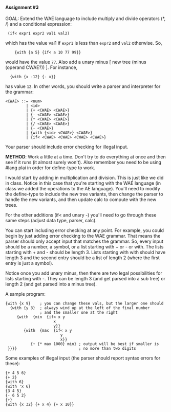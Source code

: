 #### Assignment #3
GOAL: Extend the WAE language to include multiply and divide operators (*, /) and a conditional expression:
```
 (if< expr1 expr2 val1 val2)
 ```
which has the value val1 if ```expr1``` is less than ```expr2``` and ```val2``` otherwise. So,
```
    {with {a 5} {if< a 10 77 99}}
```
would have the value ```77```.
Also add a unary minus [ new tree (minus (operand CWAE?)) ]. For instance,
```
  {with {x -12} {- x}}
  ```
has value ```12```.
In other words, you should write a parser and interpreter for the grammar:
```
<CWAE> ::= <num>
         | <id>
         | {+ <CWAE> <CWAE>}
         | {- <CWAE> <CWAE>}
         | {* <CWAE> <CWAE>}
         | {/ <CWAE> <CWAE>}
         | {- <CWAE>}
         | {with {<id> <CWAE>} <CWAE>}
         | {if< <CWAE> <CWAE> <CWAE> <CWAE>}
```
Your parser should include error checking for illegal input.

**METHOD**: Work a little at a time. Don't try to do everything at once and then see if it runs (it almost surely won't). Also remember you need to be using #lang plai in order for define-type to work.

I would start by adding in multiplication and division. This is just like we did in class. Notice in this case that you're starting with the WAE language (in class we added the operations to the AE language). You'll need to modify the define-type to include the new tree variants, then change the parser to handle the new variants, and then update calc to compute with the new trees.

For the other additions (if< and unary -) you'll need to go through these same steps (adjust data type, parser, calc).

You can start including error checking at any point. For example, you could begin by just adding error checking to the WAE grammar. That means the parser should only accept input that matches the grammar. So, every input should be a number, a symbol, or a list starting with + or - or with. The lists starting with + and - should be length 3. Lists starting with with should have length 3 and the second entry should be a list of length 2 (where the first entry is just a symbol).

Notice once you add unary minus, then there are two legal possibilities for lists starting with -. They can be length 3 (and get parsed into a sub tree) or length 2 (and get parsed into a minus tree).

A sample program:
```
{with {x 9}    ; you can change these vals, but the larger one should
  {with {y 3}  ; always wind up at the left of the final number
               ; and the smaller one at the right
     {with  {min  {if< x y
                     x
                     y}}
        {with  {max  {if< x y
                        y
                        x}}
           {+ {* max 1000} min} ; output will be best if smaller is
 }}}}                           ; no more than two digits
 ```
Some examples of illegal input (the parser should report syntax errors for these):
````
{+ 4 5 6}
{+ 2}
{with 6}
{with 'x 6}
{3 4 5}
{- 6 5 2}
{+}
{with {x 32} {+ x 4} {+ x 10}}
````
